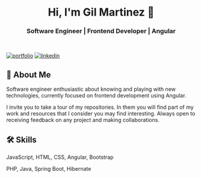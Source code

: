 <h1 align="center">Hi, I'm Gil Martinez 👋</h1>
<h3 align="center"> Software Engineer | Frontend Developer | Angular </h3>  <br>


[![portfolio](https://img.shields.io/badge/my_portfolio-000?style=for-the-badge&logo=ko-fi&logoColor=white)](#)
[![linkedin](https://img.shields.io/badge/linkedin-0A66C2?style=for-the-badge&logo=linkedin&logoColor=white)](https://www.linkedin.com/in/gil-martinez-gomez/)



## 🚀 About Me
Software engineer enthusiastic about knowing and playing with new technologies, currently focused on frontend development using Angular.

I invite you to take a tour of my repositories. In them you will find part of my work and resources that I consider you may find interesting.
Always open to receiving feedback on any project and making collaborations.

## 🛠 Skills
JavaScript, HTML, CSS, Angular, Bootstrap

PHP, Java, Spring Boot, Hibernate 














